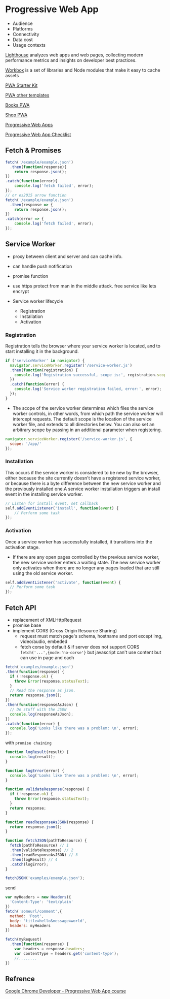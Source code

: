 # Progressive Web App

* Audience
* Platforms
* Connectivity
* Data cost
* Usage contexts

[Lighthouse](https://github.com/googlechrome/lighthouse) analyzes web apps and web pages, collecting modern performance metrics and insights on developer best practices.

[Workbox](https://developers.google.com/web/tools/workbox/) is a set of libraries and Node modules that make it easy to cache assets

[PWA Starter Kit](https://pwa-starter-kit.polymer-project.org/)

[PWA other templates](https://pwa-starter-kit.polymer-project.org/overview#other-templates)

[Books PWA](https://github.com/PolymerLabs/books)

[Shop PWA](https://github.com/Polymer/shop)

[Progressive Web Apps](https://developers.google.com/web/progressive-web-apps/)

[Progressive Web App Checklist](https://developers.google.com/web/progressive-web-apps/checklist)

## Fetch & Promises

```js
fetch('/example/example.json')
  .then(function(response){
    return response.json();
})
.catch(function(error){
    console.log('fetch failed', error);
});
// or es2015 arrow function
fetch('/example/example.json')
  .then(response => {
    return response.json();
})
.catch(error => {
    console.log('fetch failed', error);
});
```

## Service Worker

* proxy between client and server and can cache info.
* can handle push notification
* promise function
* use https protect from man in the middle attack. free service like lets encrypt

* Service worker lifecycle
  * Registration
  * Installation
  * Activation

### Registration

Registration tells the browser where your service worker is located, and to start installing it in the background.

```js
if ('serviceWorker' in navigator) {
  navigator.serviceWorker.register('/service-worker.js')
  .then(function(registration) {
    console.log('Registration successful, scope is:', registration.scope);
  })
  .catch(function(error) {
    console.log('Service worker registration failed, error:', error);
  });
}
```

* The scope of the service worker determines which files the service worker controls, in other words, from which path the service worker will intercept requests. The default scope is the location of the service worker file, and extends to all directories below. You can also set an arbitrary scope by passing in an additional parameter when registering.


```js
navigator.serviceWorker.register('/service-worker.js', {
  scope: '/app/'
});
```

### Installation

This occurs if the service worker is considered to be new by the browser, either because the site currently doesn't have a registered service worker, or because there is a byte difference between the new service worker and the previously installed one.A service worker installation triggers an install event in the installing service worker.

```js
// Listen for install event, set callback
self.addEventListener('install', function(event) {
    // Perform some task
});
```

### Activation

Once a service worker has successfully installed, it transitions into the activation stage.

* If there are any open pages controlled by the previous service worker, the new service worker enters a waiting state. The new service worker only activates when there are no longer any pages loaded that are still using the old service worker.

```js
self.addEventListener('activate', function(event) {
  // Perform some task
});
```

## Fetch API

* replacement of XMLHttpRequest
* promise base
* implement CORS (Cross Origin Resource Sharing)
  * request must match page's schema, hostname and port except img, video/audio, embeded
  * fetch corse by default & if server does not support CORS `fetch('...',{mode:'no-corse'}` but javascript can't use content but can use in page and cach

```js
fetch('examples/example.json')
.then(function(response) {
  if (!response.ok) {
    throw Error(response.statusText);
  }
  // Read the response as json.
  return response.json();
})
.then(function(responseAsJson) {
  // Do stuff with the JSON
  console.log(responseAsJson);
})
.catch(function(error) {
  console.log('Looks like there was a problem: \n', error);
});
```

with `promise chaining`

```js
function logResult(result) {
  console.log(result);
}

function logError(error) {
  console.log('Looks like there was a problem: \n', error);
}

function validateResponse(response) {
  if (!response.ok) {
    throw Error(response.statusText);
  }
  return response;
}

function readResponseAsJSON(response) {
  return response.json();
}

function fetchJSON(pathToResource) {
  fetch(pathToResource) // 1
  .then(validateResponse) // 2
  .then(readResponseAsJSON) // 3
  .then(logResult) // 4
  .catch(logError);
}

fetchJSON('examples/example.json');
```

send

```js
var myHeaders = new Headers({
  'Content-Type': 'text/plain'
})
fetch('someurl/comment',{
  method: 'Post',
  body: 'title=hello&message=world',
  headers: myHeaders
})
```

```js
fetch(myRequest)
  .then(function(response) {
    var headers = response.headers;
    var contentType = headers.get('content-type');
    //........
})
```




















## Refrence

[Google Chrome Developer - Progressive Web App course](https://www.youtube.com/playlist?list=PLNYkxOF6rcIAdnzEsWkg0KpMn2WJwMBmN)
